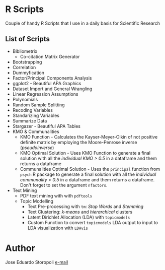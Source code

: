 # R Scripts
Couple of handy R Scripts that I use in a daily basis for Scientific Research

## List of Scripts
* Bibliometrix
	* Co-citation Matrix Generator
* Bootstrapping
* Correlation
* Dummyfication
* Factor/Principal Components Analysis
* ggplot2 - Beautiful APA Graphics
* Dataset Import and General Wrangling
* Linear Regression Assumptions
* Polynomials
* Random Sample Splitting
* Recoding Variables
* Standarizing Variables
* Summarize Data
* Stargazer - Beautiful APA Tables
* KMO & Communalities
	* KMO Function - Calculates the Kayser-Meyer-Olkin of not positive definite matrix by employing the Moore-Penrose inverse (*pseudoinverse*)
	* KMO Optimal Solution - Uses KMO Function to generate a final solution with all the *individual KMO > 0.5* in a dataframe and them returns a dataframe
	* Communalities Optimal Solution - Uses the ```principal``` function from ```psych``` R package to generate a final solution with all the *individual communality > 0.5* in a dataframe and them returns a dataframe. Don't forget to set the argument ```nfactors```. 
* Text Mining
	* PDF text mining with with ```pdftools```
	* Topic Modelling
		* Text Pre-processing with ```tm```: *Stop Words* and *Stemming*
		* Text Clustering: *k-means* and *hierarchical* clusters
		* Latent Dirichlet Allocation (LDA) with ```topicmodels```
		* Custom Function to convert ```topicmodels``` LDA output to input to LDA visualization with ```LDAvis```

# Author
Jose Eduardo Storopoli
[e-mail](mailto:thestoropoli@gmail.com)